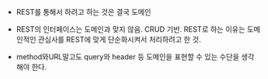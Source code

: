 - REST를 통해서 하려고 하는 것은 결국 도메인
- REST의 인터페이스는 도메인과 맞지 않음. CRUD 기반. REST로 하는 이유는 도메인적인 관심사를 REST에 맞게 단순화시켜서 처리하려고 한 것.

- method와URL말고도 query와 header 등 도메인을 표현할 수 있는 수단을 생각해야 한다. 

